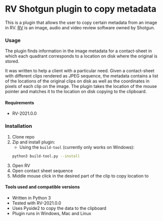# RV Shotgun plugin to copy metadata
This is a plugin that allows the user to copy certain metadata from an image in RV.
[RV](https://www.shotgunsoftware.com/rv) is an image, audio and video review software owned by Shotgun.

### Usage

The plugin finds information in the image metadata for a contact-sheet in which each quadrant corresponds to a location 
on disk where the original is stored.

It was written to help a client with a particular need. Given a contact-sheet with different clips rendered as JPEG 
sequence, the metadata contains a list of the locations of the original clips on disk
as well as the coordinates in pixels of each clip on the image. The plugin takes the location
of the mouse pointer and matches it to the location on disk copying to the clipboard.

#### Requirements

* RV-2021.0.0

### Installation

1. Clone repo
2. Zip and install plugin:
    * Using the `build-tool` (currently only works on Windows):
    ```bash
    python3 build-tool.py --install
    ```
3. Open RV
4. Open contact sheet sequence
5. Middle mouse click in the desired part of the clip to copy location to 

#### Tools used and compatible versions

* Written in Python 3
* Tested with RV-2021.0.0
* Uses Pyside2 to copy the data to the clipboard
* Plugin runs in Windows, Mac and Linux